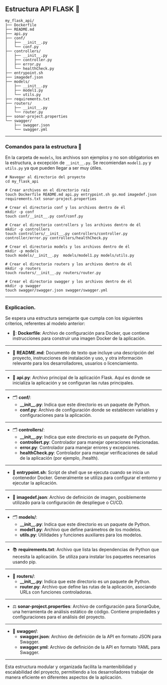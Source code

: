 ## Estructura API FLASK :file_folder:

```
my_flask_api/ 
├── Dockerfile 
├── README.md 
├── api.py 
├── conf/
│   ├── __init__.py 
│   └── conf.py 
├── controllers/ 
│   ├── __init__.py 
│   ├── controller.py 
│   ├── error.py 
│   └── healthCheck.py 
├── entrypoint.sh 
├── imagedef.json 
├── models/ 
│   ├── __init__.py 
│   ├── model1.py 
│   └── utils.py 
├── requirements.txt 
├── routers/ 
│   ├── __init__.py 
│   └── router.py 
├── sonar-project.properties 
└── swagger/ 
    ├── swagger.json 
    └── swagger.yml
```

---


### Comandos para la estructura  :notebook:

En la carpeta de `models`, los archivos son ejemplos y no son obligatorios en la estructura, a excepción de `__init__.py`. Se recomiendan `model1.py` y `utils.py` ya que pueden llegar a ser muy útiles.

```
# Navegar al directorio del proyecto 
cd my_flask_api

# Crear archivos en el directorio raíz 
touch Dockerfile README.md api.py entrypoint.sh go.mod imagedef.json requirements.txt sonar-project.properties

# Crear el directorio conf y los archivos dentro de él 
mkdir -p conf
touch conf/__init__.py conf/conf.py

# Crear el directorio controllers y los archivos dentro de él 
mkdir -p controllers
touch controllers/__init__.py controllers/controller.py controller/error.py controllers/healthCheck.py 

# Crear el directorio models y los archivos dentro de él 
mkdir -p models
touch models/__init__.py  models/model1.py models/utils.py

# Crear el directorio routers y los archivos dentro de él 
mkdir -p routers
touch routers/__init__.py routers/router.py

# Crear el directorio swagger y los archivos dentro de él 
mkdir -p swagger
touch swagger/swagger.json swagger/swagger.yml
```

--- 

### Explicacion. 

Se espera una estructura semejante que cumpla con los siguientes criterios, referentes al modelo anterior: 

- :whale:: **Dockerfile**: Archivo de configuración para Docker, que contiene instrucciones para construir una imagen Docker de la aplicación.
---
  
- :open_book: **README.md**: Documento de texto que incluye una descripción del proyecto, instrucciones de instalación y uso, y otra información relevante para los desarrolladores, usuarios o licenciamiento.
---

- :card_index: **api.py**: Archivo principal de la aplicación Flask. Aquí es donde se inicializa la aplicación y se configuran las rutas principales.
---
- :card_index_dividers: **conf/**:
    - **\_\_init\_\_.py**: Indica que este directorio es un paquete de Python. 
    - **conf.py**: Archivo de configuración donde se establecen variables y configuraciones para la aplicación.
---

- :card_index_dividers: **controllers/**:
  - **\_\_init\_\_.py**: Indica que este directorio es un paquete de Python. 
  - **controllert.py**: Controlador para manejar operaciones relacionadas. 
  - **error.py**: Controlador para manejar errores y excepciones. 
  - **healthCheck.py**: Controlador para manejar verificaciones de salud de la aplicación (por ejemplo, /health).
---

- :card_index: **entrypoint.sh**: Script de shell que se ejecuta cuando se inicia un contenedor Docker. Generalmente se utiliza para configurar el entorno y ejecutar la aplicación. 
---

- :camera_flash: **imagedef.json**: Archivo de definición de imagen, posiblemente utilizado para la configuración de despliegue o CI/CD.
---

- :card_index_dividers:  **models/**: 
  - **\_\_init\_\_.py**: Indica que este directorio es un paquete de Python. 
  - **model1.py**: Archivo que define parámetros de los modelos. 
  - **utils.py**: Utilidades y funciones auxiliares para los modelos.
---

- :books: **requirements.txt**: Archivo que lista las dependencias de Python que necesita la aplicación. Se utiliza para instalar los paquetes necesarios usando pip.
---

- :bookmark_tabs:  **routers/**: 
  - **\_\_init\_\_.py**: Indica que este directorio es un paquete de Python. 
  - **router.py**: Archivo que define las rutas de la aplicación, asociando URLs con funciones controladoras.
---

- :balance_scale: **sonar-project.properties**: Archivo de configuración para SonarQube, una herramienta de análisis estático de código. Contiene propiedades y configuraciones para el análisis del proyecto.
---

- :memo: **swagger/**: 
  - **swagger.json**: Archivo de definición de la API en formato JSON para Swagger. 
  - **swagger.yml**: Archivo de definición de la API en formato YAML para Swagger. 

---

Esta estructura modular y organizada facilita la mantenibilidad y escalabilidad del proyecto, permitiendo a los desarrolladores trabajar de manera eficiente en diferentes aspectos de la aplicación.
